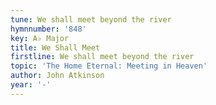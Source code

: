 ```yaml
---
tune: We shall meet beyond the river
hymnnumber: '848'
key: A♭ Major
title: We Shall Meet
firstline: We shall meet beyond the river
topic: 'The Home Eternal: Meeting in Heaven'
author: John Atkinson
year: '-'
---
```


